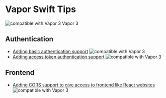 # Vapor Swift Tips

![][image-1] Vapor 3 

## Authentication
- [Adding basic authentication support][2] ![][image-3]
- [Adding access token authentication support][3] ![][image-4]

## Frontend
- [Adding CORS support to give access to frontend like React websites][4] ![][image-5]

[2]:	tips/basic_authentication.md
[3]:	tips/token_auth_using_vapor.md
[4]:	tips/cors_management.md

[image-1]:	tips/img/vapor3_20.jpg "compatible with Vapor 3"
[image-3]:	tips/img/vapor3_20.jpg "compatible with Vapor 3"
[image-4]:	tips/img/vapor3_20.jpg "compatible with Vapor 3"
[image-5]:	tips/img/vapor3_20.jpg "compatible with Vapor 3"